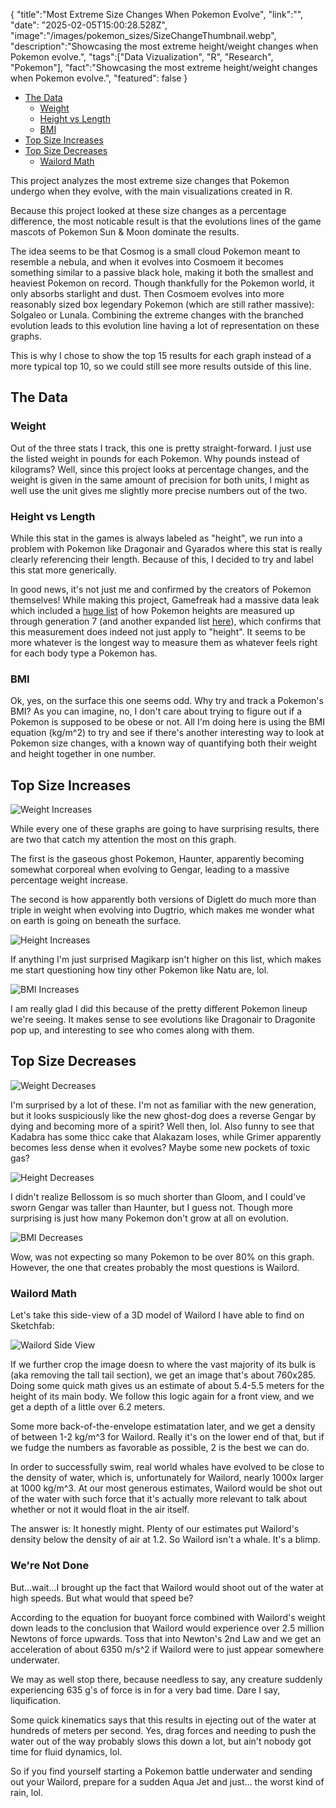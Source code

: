 {
    "title":"Most Extreme Size Changes When Pokemon Evolve",
    "link":"",
    "date": "2025-02-05T15:00:28.528Z",
    "image":"/images/pokemon_sizes/SizeChangeThumbnail.webp",
    "description":"Showcasing the most extreme height/weight changes when Pokemon evolve.",
    "tags":["Data Vizualization", "R", "Research", "Pokemon"],
    "fact":"Showcasing the most extreme height/weight changes when Pokemon evolve.",
    "featured": false
}

- [The Data](#the-data)
    - [Weight](#weight)
    - [Height vs Length](#height-vs-length)
    - [BMI](#bmi)
- [Top Size Increases](#top-size-increases)
- [Top Size Decreases](#top-size-decreases)
    - [Wailord Math](#wailord-math)

This project analyzes the most extreme size changes that Pokemon undergo when they evolve, with the main visualizations created in R.

Because this project looked at these size changes as a percentage difference, the most noticable result is that the evolutions lines of the game mascots of Pokemon Sun & Moon dominate the results. 

The idea seems to be that Cosmog is a small cloud Pokemon meant to resemble a nebula, and when it evolves into Cosmoem it becomes something similar to a passive black hole, making it both the smallest and heaviest Pokemon on record. Though thankfully for the Pokemon world, it only absorbs starlight and dust. Then Cosmoem evolves into more reasonably sized box legendary Pokemon (which are still rather massive): Solgaleo or Lunala. Combining the extreme changes with the branched evolution leads to this evolution line having a lot of representation on these graphs.

This is why I chose to show the top 15 results for each graph instead of a more typical top 10, so we could still see more results outside of this line.

## The Data

### Weight

Out of the three stats I track, this one is pretty straight-forward. I just use the listed weight in pounds for each Pokemon. Why pounds instead of kilograms? Well, since this project looks at percentage changes, and the weight is given in the same amount of precision for both units, I might as well use the unit gives me slightly more precise numbers out of the two.

### Height vs Length

While this stat in the games is always labeled as "height", we run into a problem with Pokemon like Dragonair and Gyarados where this stat is really clearly referencing their length. Because of this, I decided to try and label this stat more generically.

In good news, it's not just me and confirmed by the creators of Pokemon themselves! While making this project, Gamefreak had a massive data leak which included a [huge list](https://www.reddit.com/r/PokeLeaks/comments/1ghw9v3/leaked_documents_that_explain_how_pok%C3%A9mon_heights/) of how Pokemon heights are measured up through generation 7 (and another expanded list [here](https://www.reddit.com/r/PokeLeaks/comments/1gj2a7l/height_measurement_guide_updated_for_usum/)), which confirms that this measurement does indeed not just apply to "height". It seems to be more whatever is the longest way to measure them as whatever feels right for each body type a Pokemon has. 

### BMI

Ok, yes, on the surface this one seems odd. Why try and track a Pokemon's BMI? As you can imagine, no, I don't care about trying to figure out if a Pokemon is supposed to be obese or not. All I'm doing here is using the BMI equation (kg/m^2) to try and see if there's another interesting way to look at Pokemon size changes, with a known way of quantifying both their weight and height together in one number.

## Top Size Increases

![Weight Increases](/images/pokemon_sizes/weight_increases.webp "Top Weight Increases on Pokemon Evolution")

While every one of these graphs are going to have surprising results, there are two that catch my attention the most on this graph. 

The first is the gaseous ghost Pokemon, Haunter, apparently becoming somewhat corporeal when evolving to Gengar, leading to a massive percentage weight increase.

The second is how apparently both versions of Diglett do much more than triple in weight when evolving into Dugtrio, which makes me wonder what on earth is going on beneath the surface.

![Height Increases](/images/pokemon_sizes/height_increases.webp "Top Height Increases on Pokemon Evolution")

If anything I'm just surprised Magikarp isn't higher on this list, which makes me start questioning how tiny other Pokemon like Natu are, lol.

![BMI Increases](/images/pokemon_sizes/bmi_increases.webp "Top BMI Increases on Pokemon Evolution")

I am really glad I did this because of the pretty different Pokemon lineup we're seeing. It makes sense to see evolutions like Dragonair to Dragonite pop up, and interesting to see who comes along with them.

## Top Size Decreases

![Weight Decreases](/images/pokemon_sizes/weight_decreases.webp "Top Weight Decreases on Pokemon Evolution")

I'm surprised by a lot of these. I'm not as familiar with the new generation, but it looks suspiciously like the new ghost-dog does a reverse Gengar by dying and becoming more of a spirit? Well then, lol. Also funny to see that Kadabra has some thicc cake that Alakazam loses, while Grimer apparently becomes less dense when it evolves? Maybe some new pockets of toxic gas?

![Height Decreases](/images/pokemon_sizes/height_decreases.webp "Top Height Decreases on Pokemon Evolution")

I didn't realize Bellossom is so much shorter than Gloom, and I could've sworn Gengar was taller than Haunter, but I guess not. Though more surprising is just how many Pokemon don't grow at all on evolution.

![BMI Decreases](/images/pokemon_sizes/bmi_decreases.webp "Top BMI Decreases on Pokemon Evolution")

Wow, was not expecting so many Pokemon to be over 80% on this graph. However, the one that creates probably the most questions is Wailord.

### Wailord Math

Let's take this side-view of a 3D model of Wailord I have able to find on Sketchfab:

![Wailord Side View](/images/pokemon_sizes/wailord.png "Side view of a 3D model of Wailord")

If we further crop the image doesn to where the vast majority of its bulk is (aka removing the tall tail section), we get an image that's about 760x285. Doing some quick math gives us an estimate of about 5.4-5.5 meters for the height of its main body. We follow this logic again for a front view, and we get a depth of a little over 6.2 meters.

Some more back-of-the-envelope estimatation later, and we get a density of between 1-2 kg/m^3 for Wailord. Really it's on the lower end of that, but if we fudge the numbers as favorable as possible, 2 is the best we can do.

In order to successfully swim, real world whales have evolved to be close to the density of water, which is, unfortunately for Wailord, nearly 1000x larger at 1000 kg/m^3. At our most generous estimates, Wailord would be 
shot out of the water with such force that it's actually more relevant to talk about whether or not it would float in the air itself.

The answer is: It honestly might. Plenty of our estimates put Wailord's density below the density of air at 1.2. So Wailord isn't a whale. It's a blimp.

### We're Not Done

But...wait...I brought up the fact that Wailord would shoot out of the water at high speeds. But what would that speed be?

According to the equation for buoyant force combined with Wailord's weight down leads to the conclusion that Wailord would experience over 2.5 million Newtons of force upwards. Toss that into Newton's 2nd Law and we get an acceleration of about 6350 m/s^2 if Wailord were to just appear somewhere underwater.

We may as well stop there, because needless to say, any creature suddenly experiencing 635 g's of force is in for a very bad time. Dare I say, liquification.

Some quick kinematics says that this results in ejecting out of the water at hundreds of meters per second. Yes, drag forces and needing to push the water out of the way probably slows this down a lot, but ain't nobody got time for fluid dynamics, lol.

So if you find yourself starting a Pokemon battle underwater and sending out your Wailord, prepare for a sudden Aqua Jet and just... the worst kind of rain, lol.